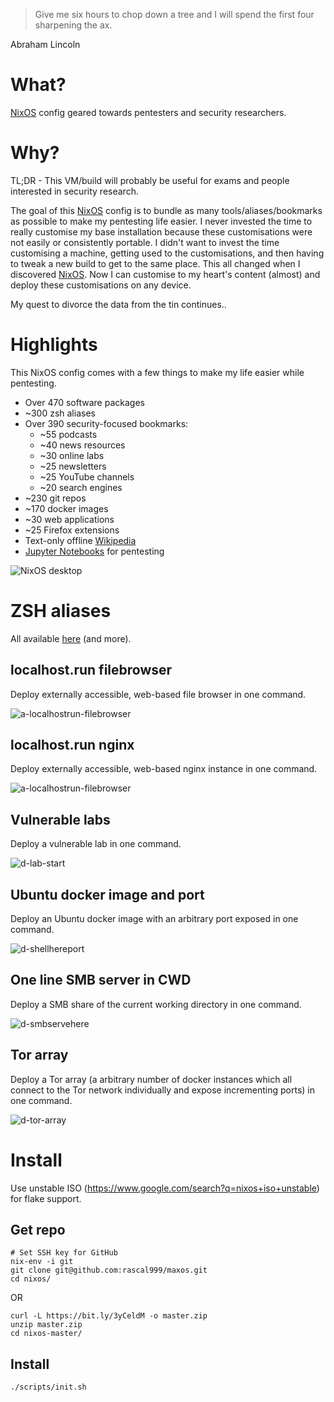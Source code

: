 > Give me six hours to chop down a tree and I will spend the first four sharpening the ax.

Abraham Lincoln

# What?

[NixOS](https://nixos.org/) config geared towards pentesters and security researchers.

# Why?

TL;DR - This VM/build will probably be useful for exams and people interested in security research.

The goal of this [NixOS](https://nixos.org/) config is to bundle as many tools/aliases/bookmarks as possible to make my pentesting life easier. I never invested the time to really customise my base installation because these customisations were not easily or consistently portable. I didn't want to invest the time customising a machine, getting used to the customisations, and then having to tweak a new build to get to the same place. This all changed when I discovered [NixOS](https://nixos.org/). Now I can customise to my heart's content (almost) and deploy these customisations on any device.

My quest to divorce the data from the tin continues..

# Highlights

This NixOS config comes with a few things to make my life easier while pentesting.

* Over 470 software packages
* ~300 zsh aliases
* Over 390 security-focused bookmarks:
  * ~55 podcasts
  * ~40 news resources
  * ~30 online labs
  * ~25 newsletters
  * ~25 YouTube channels
  * ~20 search engines
* ~230 git repos
* ~170 docker images
* ~30 web applications
* ~25 Firefox extensions
* Text-only offline [Wikipedia](http://localhost:9060/wikipedia_en_all_nopic_2022-01/A/User:The_other_Kiwix_guy/Landing)
* [Jupyter Notebooks](http://localhost:8000/tree?) for pentesting

![NixOS desktop](/resources/screenshots/20220706_nixos.png)

# ZSH aliases

All available [here](/config/zsh/zshrc.zsh) (and more).

## localhost.run filebrowser

Deploy externally accessible, web-based file browser in one command.

![a-localhostrun-filebrowser](/resources/gifcap/gifcap-a-localhostrun-filebrowser.gif)

## localhost.run nginx

Deploy externally accessible, web-based nginx instance in one command.

![a-localhostrun-filebrowser](/resources/gifcap/gifcap-a-localhostrun-nginx.gif)

## Vulnerable labs

Deploy a vulnerable lab in one command.

![d-lab-start](/resources/gifcap/gifcap-d-lab-start.gif)

## Ubuntu docker image and port

Deploy an Ubuntu docker image with an arbitrary port exposed in one command.

![d-shellhereport](/resources/gifcap/gifcap-d-shellhereport.gif)

## One line SMB server in CWD

Deploy a SMB share of the current working directory in one command.

![d-smbservehere](/resources/gifcap/gifcap-d-smbservehere.gif)

## Tor array

Deploy a Tor array (a arbitrary number of docker instances which all connect to the Tor network individually and expose incrementing ports) in one command.

![d-tor-array](/resources/gifcap/gifcap-d-tor-array.gif)

# Install

Use unstable ISO (https://www.google.com/search?q=nixos+iso+unstable) for flake support.

## Get repo

```
# Set SSH key for GitHub
nix-env -i git
git clone git@github.com:rascal999/maxos.git
cd nixos/
```

OR

```
curl -L https://bit.ly/3yCeldM -o master.zip
unzip master.zip
cd nixos-master/
```

## Install

```
./scripts/init.sh
```

